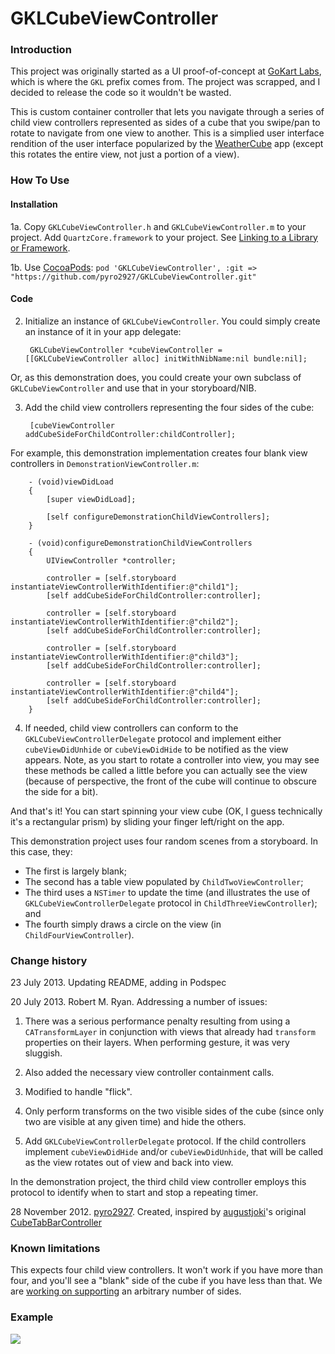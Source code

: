 GKLCubeViewController
===================

### Introduction

This project was originally started as a UI proof-of-concept at [GoKart Labs](http://gokartlabs.com/), which is where the `GKL` prefix comes from. The project was scrapped, and I decided to release the code so it wouldn't be wasted.

This is custom container controller that lets you navigate through a series of child view controllers represented as sides of a cube that you swipe/pan to rotate to navigate from one view to another. This is a simplied user interface rendition of the user interface popularized by the [WeatherCube](http://www.weathercube.com) app (except this rotates the entire view, not just a portion of a view).

### How To Use

#### Installation

1a. Copy `GKLCubeViewController.h` and `GKLCubeViewController.m` to your project. Add `QuartzCore.framework` to your project. See [Linking to a Library or Framework](http://developer.apple.com/library/ios/#recipes/xcode_help-project_editor/Articles/AddingaLibrarytoaTarget.html).

1b. Use [CocoaPods](http://cocoapods.org/): `pod 'GKLCubeViewController', :git => "https://github.com/pyro2927/GKLCubeViewController.git"`

#### Code

2. Initialize an instance of `GKLCubeViewController`. You could simply create an instance of it in your app delegate:

    	GKLCubeViewController *cubeViewController = [[GKLCubeViewController alloc] initWithNibName:nil bundle:nil];
        
 Or, as this demonstration does, you could create your own subclass of `GKLCubeViewController` and use that in your storyboard/NIB.
	
3. Add the child view controllers representing the four sides of the cube:

        [cubeViewController addCubeSideForChildController:childController];

 For example, this demonstration implementation creates four blank view controllers in `DemonstrationViewController.m`:

        - (void)viewDidLoad
        {
            [super viewDidLoad];

            [self configureDemonstrationChildViewControllers];
        }

        - (void)configureDemonstrationChildViewControllers
        {
            UIViewController *controller;
            
            controller = [self.storyboard instantiateViewControllerWithIdentifier:@"child1"];
            [self addCubeSideForChildController:controller];
            
            controller = [self.storyboard instantiateViewControllerWithIdentifier:@"child2"];
            [self addCubeSideForChildController:controller];
            
            controller = [self.storyboard instantiateViewControllerWithIdentifier:@"child3"];
            [self addCubeSideForChildController:controller];
            
            controller = [self.storyboard instantiateViewControllerWithIdentifier:@"child4"];
            [self addCubeSideForChildController:controller];
        }
        
4. If needed, child view controllers can conform to the `GKLCubeViewControllerDelegate` protocol and implement either `cubeViewDidUnhide` or `cubeViewDidHide` to be notified as the view appears. Note, as you start to rotate a controller into view, you may see these methods be called a little before you can actually see the view (because of perspective, the front of the cube will continue to obscure the side for a bit).

And that's it! You can start spinning your view cube (OK, I guess technically it's a rectangular prism) by sliding your finger left/right on the app.

This demonstration project uses four random scenes from a storyboard. In this case, they:

- The first is largely blank;
- The second has a table view populated by `ChildTwoViewController`;
- The third uses a `NSTimer` to update the time (and illustrates the use of `GKLCubeViewControllerDelegate` protocol in `ChildThreeViewController`); and
- The fourth simply draws a circle on the view (in `ChildFourViewController`).

### Change history

23 July 2013. Updating README, adding in Podspec

20 July 2013. Robert M. Ryan. Addressing a number of issues:

1. There was a serious performance penalty resulting from using a `CATransformLayer` in conjunction with views that already had `transform` properties on their layers. When performing gesture, it was very sluggish.

2. Also added the necessary view controller containment calls.

3. Modified to handle "flick".

4. Only perform transforms on the two visible sides of the cube (since only two are visible at any given time) and hide the others.

5. Add `GKLCubeViewControllerDelegate` protocol. If the child controllers implement `cubeViewDidHide` and/or `cubeViewDidUnhide`, that will be called as the view rotates out of view and back into view.

 In the demonstration project, the third child view controller employs this protocol to identify when to start and stop a repeating timer.

28 November 2012. [pyro2927](https://github.com/pyro2927). Created, inspired by [augustjoki](https://github.com/augustjoki)'s original [CubeTabBarController](https://github.com/augustjoki/CubeTabBarController)

### Known limitations

This expects four child view controllers. It won't work if you have more than four, and you'll see a "blank" side of the cube if you have less than that.  We are [working on supporting](https://github.com/pyro2927/GKLCubeViewController/tree/non-cube-support) an arbitrary number of sides.

### Example

![](https://raw.github.com/pyro2927/GKLCubeViewController/master/cube.gif)

